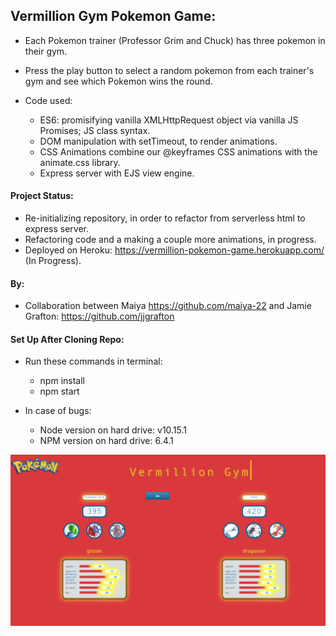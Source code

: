 ## Vermillion Gym Pokemon Game:

- Each Pokemon trainer (Professor Grim and Chuck) has three pokemon in their gym.  
- Press the play button to select a random pokemon from each trainer's gym and see which Pokemon wins the round.

- Code used:
    - ES6: promisifying vanilla XMLHttpRequest object via vanilla JS Promises; JS class syntax. 
    - DOM manipulation with setTimeout, to render animations. 
    - CSS Animations combine our @keyframes CSS animations with the animate.css library.
    - Express server with EJS view engine.

#### Project Status:

- Re-initializing repository, in order to refactor from serverless html to express server.
- Refactoring code and a making a couple more animations, in progress.
- Deployed on Heroku: https://vermillion-pokemon-game.herokuapp.com/ (In Progress).

#### By:

- Collaboration between Maiya https://github.com/maiya-22 and Jamie Grafton: https://github.com/jjgrafton

#### Set Up After Cloning Repo:

- Run these commands in terminal:
    - npm install
    - npm start

- In case of bugs:
    - Node version on hard drive: v10.15.1
    - NPM version on hard drive: 6.4.1 

![Pokemon Game](https://github.com/maiya-22/pokemon-game/blob/master/readme_images/pokemin-game.png)